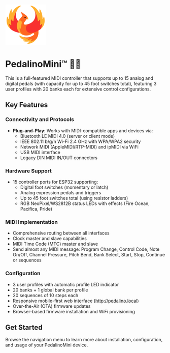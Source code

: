 [![](./data/logo.webp)](https://github.com/fuegovic/PedalinoMini-Phoenix)

# PedalinoMini™ 🐦‍🔥

This is a full-featured MIDI controller that supports up to 15 analog and digital pedals (with capacity for up to 45 foot switches total), featuring 3 user profiles with 20 banks each for extensive control configurations.

## Key Features

### Connectivity and Protocols
- **Plug-and-Play**: Works with MIDI-compatible apps and devices via:
  - Bluetooth LE MIDI 4.0 (server or client mode)
  - IEEE 802.11 b/g/n Wi-Fi 2.4 GHz with WPA/WPA2 security
  - Network MIDI (AppleMIDI/RTP-MIDI) and ipMIDI via WiFi
  - USB MIDI interface
  - Legacy DIN MIDI IN/OUT connectors

### Hardware Support
- 15 controller ports for ESP32 supporting:
  - Digital foot switches (momentary or latch)
  - Analog expression pedals and triggers
  - Up to 45 foot switches total (using resistor ladders)
  - RGB NeoPixel/WS2812B status LEDs with effects (Fire Ocean, Pacifica, Pride)

### MIDI Implementation
- Comprehensive routing between all interfaces
- Clock master and slave capabilities
- MIDI Time Code (MTC) master and slave
- Send almost any MIDI message: Program Change, Control Code, Note On/Off, Channel Pressure, Pitch Bend, Bank Select, Start, Stop, Continue or sequences

### Configuration
- 3 user profiles with automatic profile LED indicator
- 20 banks + 1 global bank per profile
- 20 sequences of 10 steps each
- Responsive mobile-first web interface (http://pedalino.local)
- Over-the-Air (OTA) firmware updates
- Browser-based firmware installation and WiFi provisioning

## Get Started

Browse the navigation menu to learn more about installation, configuration, and usage of your PedalinoMini device.